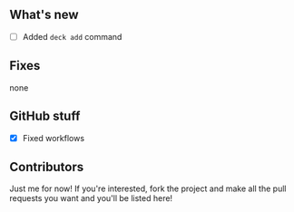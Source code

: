 ## What's new
- [ ] Added `deck add` command
## Fixes
none
## GitHub stuff
- [x] Fixed workflows
## Contributors
Just me for now! If you're interested, fork the project and make all the pull requests you want and you'll be listed here!

